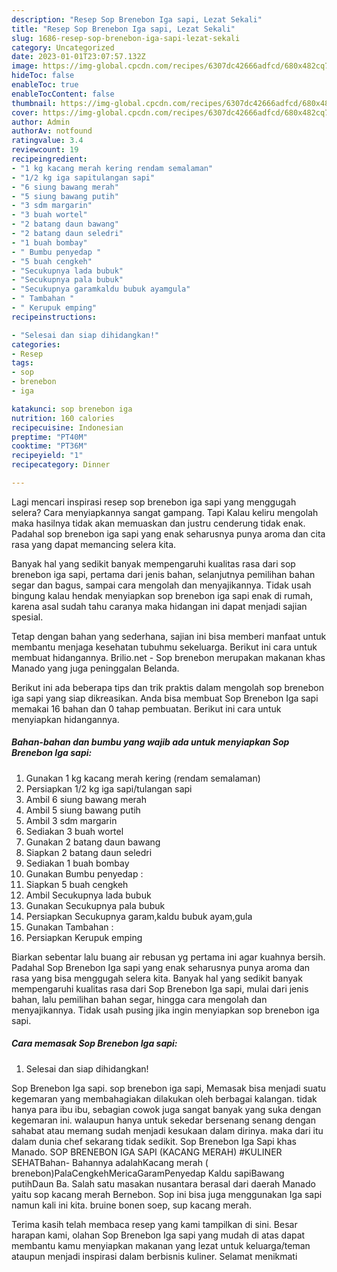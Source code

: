 ```yaml
---
description: "Resep Sop Brenebon Iga sapi, Lezat Sekali"
title: "Resep Sop Brenebon Iga sapi, Lezat Sekali"
slug: 1686-resep-sop-brenebon-iga-sapi-lezat-sekali
category: Uncategorized
date: 2023-01-01T23:07:57.132Z
image: https://img-global.cpcdn.com/recipes/6307dc42666adfcd/680x482cq70/sop-brenebon-iga-sapi-foto-resep-utama.jpg
hideToc: false
enableToc: true
enableTocContent: false
thumbnail: https://img-global.cpcdn.com/recipes/6307dc42666adfcd/680x482cq70/sop-brenebon-iga-sapi-foto-resep-utama.jpg
cover: https://img-global.cpcdn.com/recipes/6307dc42666adfcd/680x482cq70/sop-brenebon-iga-sapi-foto-resep-utama.jpg
author: Admin
authorAv: notfound
ratingvalue: 3.4
reviewcount: 19
recipeingredient:
- "1 kg kacang merah kering rendam semalaman"
- "1/2 kg iga sapitulangan sapi"
- "6 siung bawang merah"
- "5 siung bawang putih"
- "3 sdm margarin"
- "3 buah wortel"
- "2 batang daun bawang"
- "2 batang daun seledri"
- "1 buah bombay"
- " Bumbu penyedap "
- "5 buah cengkeh"
- "Secukupnya lada bubuk"
- "Secukupnya pala bubuk"
- "Secukupnya garamkaldu bubuk ayamgula"
- " Tambahan "
- " Kerupuk emping"
recipeinstructions:

- "Selesai dan siap dihidangkan!"
categories:
- Resep
tags:
- sop
- brenebon
- iga

katakunci: sop brenebon iga 
nutrition: 160 calories
recipecuisine: Indonesian
preptime: "PT40M"
cooktime: "PT36M"
recipeyield: "1"
recipecategory: Dinner

---
```



Lagi mencari inspirasi resep sop brenebon iga sapi yang menggugah selera? Cara menyiapkannya sangat gampang. Tapi Kalau keliru mengolah maka hasilnya tidak akan memuaskan dan justru cenderung tidak enak. Padahal sop brenebon iga sapi yang enak seharusnya punya aroma dan cita rasa yang dapat memancing selera kita.


Banyak hal yang sedikit banyak mempengaruhi kualitas rasa dari sop brenebon iga sapi, pertama dari jenis bahan, selanjutnya pemilihan bahan segar dan bagus, sampai cara mengolah dan menyajikannya. Tidak usah bingung kalau hendak menyiapkan sop brenebon iga sapi enak di rumah, karena asal sudah tahu caranya maka hidangan ini dapat menjadi sajian spesial.

Tetap dengan bahan yang sederhana, sajian ini bisa memberi manfaat untuk membantu menjaga kesehatan tubuhmu sekeluarga. Berikut ini cara untuk membuat hidangannya. Brilio.net - Sop brenebon merupakan makanan khas Manado yang juga peninggalan Belanda.


Berikut ini ada beberapa tips dan trik praktis dalam mengolah sop brenebon iga sapi yang siap dikreasikan. Anda bisa membuat Sop Brenebon Iga sapi memakai 16 bahan dan 0 tahap pembuatan. Berikut ini cara untuk menyiapkan hidangannya.

<!--inarticleads1-->

##### Bahan-bahan dan bumbu yang wajib ada untuk menyiapkan Sop Brenebon Iga sapi:

1. Gunakan 1 kg kacang merah kering (rendam semalaman)
1. Persiapkan 1/2 kg iga sapi/tulangan sapi
1. Ambil 6 siung bawang merah
1. Ambil 5 siung bawang putih
1. Ambil 3 sdm margarin
1. Sediakan 3 buah wortel
1. Gunakan 2 batang daun bawang
1. Siapkan 2 batang daun seledri
1. Sediakan 1 buah bombay
1. Gunakan  Bumbu penyedap :
1. Siapkan 5 buah cengkeh
1. Ambil Secukupnya lada bubuk
1. Gunakan Secukupnya pala bubuk
1. Persiapkan Secukupnya garam,kaldu bubuk ayam,gula
1. Gunakan  Tambahan :
1. Persiapkan  Kerupuk emping


Biarkan sebentar lalu buang air rebusan yg pertama ini agar kuahnya bersih. Padahal Sop Brenebon Iga sapi yang enak seharusnya punya aroma dan rasa yang bisa menggugah selera kita. Banyak hal yang sedikit banyak mempengaruhi kualitas rasa dari Sop Brenebon Iga sapi, mulai dari jenis bahan, lalu pemilihan bahan segar, hingga cara mengolah dan menyajikannya. Tidak usah pusing jika ingin menyiapkan sop brenebon iga sapi. 

<!--inarticleads2-->

##### Cara memasak Sop Brenebon Iga sapi:


1. Selesai dan siap dihidangkan!

Sop Brenebon Iga sapi. sop brenebon iga sapi, Memasak bisa menjadi suatu kegemaran yang membahagiakan dilakukan oleh berbagai kalangan. tidak hanya para ibu ibu, sebagian cowok juga sangat banyak yang suka dengan kegemaran ini. walaupun hanya untuk sekedar bersenang senang dengan sahabat atau memang sudah menjadi kesukaan dalam dirinya. maka dari itu dalam dunia chef sekarang tidak sedikit. Sop Brenebon Iga Sapi khas Manado. SOP BRENEBON IGA SAPI (KACANG MERAH) #KULINER SEHATBahan- Bahannya adalahKacang merah ( brenebon)PalaCengkehMericaGaramPenyedap Kaldu sapiBawang putihDaun Ba. Salah satu masakan nusantara berasal dari daerah Manado yaitu sop kacang merah Bernebon. Sop ini bisa juga menggunakan Iga sapi namun kali ini kita. bruine bonen soep, sup kacang merah. 

Terima kasih telah membaca resep yang kami tampilkan di sini. Besar harapan kami, olahan Sop Brenebon Iga sapi yang mudah di atas dapat membantu kamu menyiapkan makanan yang lezat untuk keluarga/teman ataupun menjadi inspirasi dalam berbisnis kuliner. Selamat menikmati
